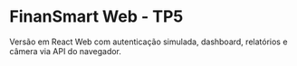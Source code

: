# FinanSmart Web - TP5

Versão em React Web com autenticação simulada, dashboard, relatórios e câmera via API do navegador.
